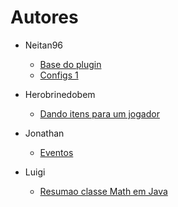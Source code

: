 # Autores

* Neitan96
  * [Base do plugin](Bukkit%20básico/Criando%20a%20base%20do%20plugin.md)
  * [Configs 1](Bukkit%20básico/Gerenciando%20configs%201.md)

* Herobrinedobem
  * [Dando itens para um jogador](Bukkit%20básico/Dando%20itens%20para%20um%20jogador.md)

* Jonathan
  * [Eventos](Bukkit%20básico/Criando%20Listener%20de%20eventos.md)

* Luigi
  * [Resumao classe Math em Java](https://github.com/Neitan96/BukkitDevelyBR/blob/master/Java/Resumao%20classe%20Math%20em%20Java.md)
